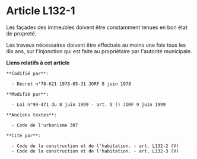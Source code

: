 # Article L132-1

Les façades des immeubles doivent être constamment tenues en bon état de propreté.

Les travaux nécessaires doivent être effectués au moins une fois tous les dix ans, sur l'injonction qui est faite au
propriétaire par l'autorité municipale.

**Liens relatifs à cet article**

	**Codifié par**:

	  - Décret n°78-621 1978-05-31 JORF 8 juin 1978

	**Modifié par**:

	  - Loi n°99-471 du 8 juin 1999 - art. 5 () JORF 9 juin 1999

	**Anciens textes**:

	  - Code de l'urbanisme 307

	**Cité par**:

	  - Code de la construction et de l'habitation. - art. L132-2 (V)
	  - Code de la construction et de l'habitation. - art. L132-3 (V)
